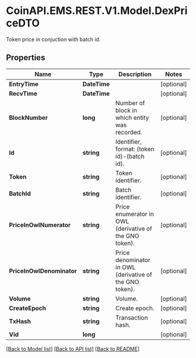 # CoinAPI.EMS.REST.V1.Model.DexPriceDTO
Token price in conjuction with batch id.

## Properties

Name | Type | Description | Notes
------------ | ------------- | ------------- | -------------
**EntryTime** | **DateTime** |  | [optional] 
**RecvTime** | **DateTime** |  | [optional] 
**BlockNumber** | **long** | Number of block in which entity was recorded. | [optional] 
**Id** | **string** | Identifier, format: (token id)-(batch id). | [optional] 
**Token** | **string** | Token identifier. | [optional] 
**BatchId** | **string** | Batch identifier. | [optional] 
**PriceInOwlNumerator** | **string** | Price enumerator in OWL (derivative of the GNO token). | [optional] 
**PriceInOwlDenominator** | **string** | Price denominator in OWL (derivative of the GNO token). | [optional] 
**Volume** | **string** | Volume. | [optional] 
**CreateEpoch** | **string** | Create epoch. | [optional] 
**TxHash** | **string** | Transaction hash. | [optional] 
**Vid** | **long** |  | [optional] 

[[Back to Model list]](../README.md#documentation-for-models) [[Back to API list]](../README.md#documentation-for-api-endpoints) [[Back to README]](../README.md)

